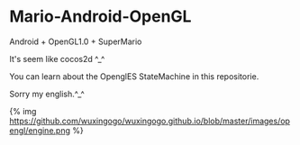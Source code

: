 # Mario-Android-OpenGL

Android + OpenGL1.0 + SuperMario

It's seem like cocos2d ^_^

You can learn about the OpenglES StateMachine in this repositorie.

Sorry my english.^_^

{% img https://github.com/wuxingogo/wuxingogo.github.io/blob/master/images/opengl/engine.png %}
